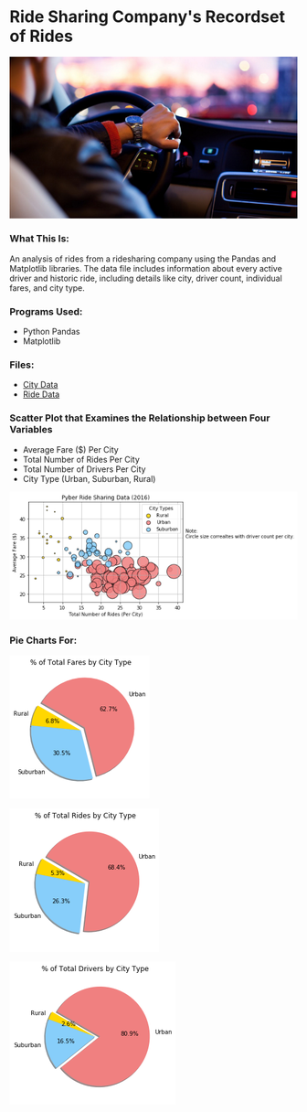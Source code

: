 # Ride Sharing Company's Recordset of Rides

![Ride](images/Ride.png)

### What This Is:

An analysis of rides from a ridesharing company using the Pandas and Matplotlib libraries. The data file includes information about every active driver and historic ride, including details like city, driver count, individual fares, and city type.

### Programs Used:
* Python Pandas
* Matplotlib

### Files:
* [City Data](citi_data.csv)
* [Ride Data](ride_data.csv)

### Scatter Plot that Examines the Relationship between Four Variables

* Average Fare ($) Per City
* Total Number of Rides Per City
* Total Number of Drivers Per City
* City Type (Urban, Suburban, Rural)

![Scatter](images/RideSharing.png)

### Pie Charts For:

![Fares](images/totalfares.png)

![Rides](images/totalrides.png)

![Drivers](images/totaldrivers.png)


